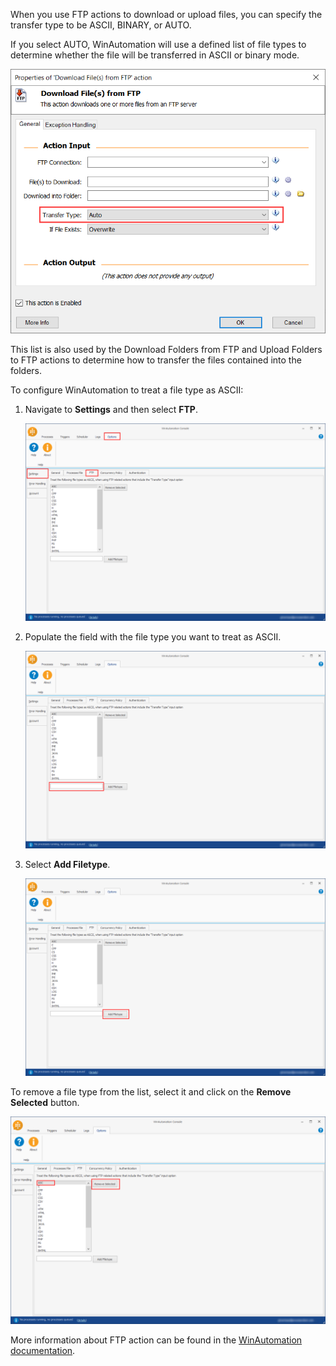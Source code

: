 When you use FTP actions to download or upload files, you can specify the transfer type to be ASCII, BINARY, or AUTO. 

If you select AUTO, WinAutomation will use a defined list of file types to determine whether the file will be transferred in ASCII or binary mode.

![The Download File(s) from FTP action.](..\media\download-files-from-ftp-action-properties.png)

This list is also used by the Download Folders from FTP and Upload Folders to FTP actions to determine how to transfer the files contained into the folders.

To configure WinAutomation to treat a file type as ASCII: 

1.	Navigate to **Settings** and then select **FTP**.

    ![The FTP tab.](..\media\ftp-tab-settings-options.png)

1.	Populate the field with the file type you want to treat as ASCII.

    ![A text-field to enter the file types to be treated as ASCII.](..\media\add-filtype-ftp-tab.png)

1.	Select **Add Filetype**.

    ![A button to add file types in the ASCII list.](..\media\add-button-ftp-tab.png)

To remove a file type from the list, select it and click on the **Remove Selected** button. 

![A button to remove file types from the list.](..\media\remove-filtype-ftp-tab.png)

More information about FTP action can be found in the [WinAutomation documentation](https://docs.winautomation.com/en/ftp.html). 
